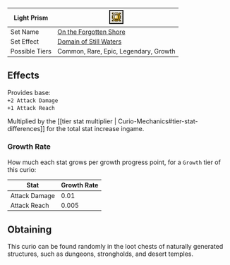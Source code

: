 | Light Prism    | <img src="images/icons/curio.png" width="32" alt=""/>             |
|----------------|-------------------------------------------------------------------|
| Set Name       | [On the Forgotten Shore](Sets-And-Effects#on-the-forgotten-shore) |
| Set Effect     | [Domain of Still Waters](Sets-And-Effects#domain-of-still-waters) |
| Possible Tiers | Common, Rare, Epic, Legendary, Growth                             |

## Effects
Provides base:  
`+2 Attack Damage`  
`+1 Attack Reach`    

Multiplied by the [[tier stat multiplier | Curio-Mechanics#tier-stat-differences]] for the total stat increase ingame.

### Growth Rate
How much each stat grows per growth progress point, for a `Growth` tier of this curio:

| Stat          | Growth Rate |
|---------------|-------------|
| Attack Damage | 0.01        |
| Attack Reach  | 0.005       |

## Obtaining
This curio can be found randomly in the loot chests of naturally generated structures, such as dungeons, strongholds, and desert temples.